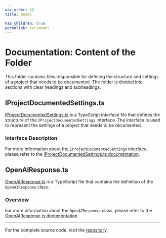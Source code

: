 ```yaml
---
nav_order: 32
title: model

has_children: true
permalink: src\model
---
```


# Documentation: Content of the Folder

This folder contains files responsible for defining the structure and settings of a project that needs to be documented. The folder is divided into sections with clear headings and subheadings.

## IProjectDocumentedSettings.ts

[IProjectDocumentedSettings.ts](src\model\IProjectDocumentedSettings.ts) is a TypeScript interface file that defines the structure of the `IProjectDocumentedSettings` interface. The interface is used to represent the settings of a project that needs to be documented.

### Interface Description

For more information about the `IProjectDocumentedSettings` interface, please refer to the [IProjectDocumentedSettings.ts documentation](src\model\IProjectDocumentedSettings.ts).

## OpenAIResponse.ts

[OpenAIResponse.ts](src\model\OpenAIResponse.ts) is a TypeScript file that contains the definition of the `OpenAIResponse` class.

### Overview

For more information about the `OpenAIResponse` class, please refer to the [OpenAIResponse.ts documentation](src\model\OpenAIResponse.ts).

---

For the complete source code, visit the [repository](https://github.com/ingig/code-narrator/src/model).
